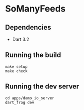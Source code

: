 # SoManyFeeds

## Dependencies

 * Dart 3.2

## Running the build

```
make setup
make check
```

## Running the dev server

```
cd apps/damo_io_server
dart_frog dev
```
